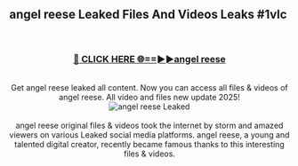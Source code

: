 ## angel reese Leaked Files And Videos Leaks #1vlc
<br>
<div align="center">
<h3><a href="https://watchclip.my.id/angel reese" rel="nofollow">🔴 CLICK HERE 🌐==►►angel reese</a></h3>
<br>
Get angel reese leaked all content. Now you can access all files & videos of angel reese. All video and files new update 2025!
<br>
<a href="https://watchclip.my.id/angel reese" rel="nofollow" data-target="animated-image.originalLink"><img src="https://i.ibb.co.com/WyWwxjT/player-gif2.gif" alt="angel reese Leaked" style="max-width: 100%; display: inline-block;" data-target="animated-image.originalImage"></a>
<br><br>
angel reese original files & videos took the internet by storm and amazed viewers on various Leaked social media platforms. angel reese, a young and talented digital creator, recently became famous thanks to this interesting files & videos.
</div>
<br>